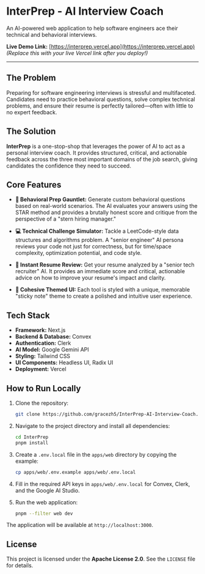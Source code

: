 # InterPrep - AI Interview Coach

An AI-powered web application to help software engineers ace their technical and behavioral interviews.

**Live Demo Link:** [https://interprep.vercel.app](https://interprep.vercel.app) *(Replace this with your live Vercel link after you deploy!)*

---

<!-- 
  TIP: Add a screenshot of your app here! A good visual makes a huge difference.
  ![InterPrep Screenshot](link-to-your-screenshot.png) 
-->

## The Problem

Preparing for software engineering interviews is stressful and multifaceted. Candidates need to practice behavioral questions, solve complex technical problems, and ensure their resume is perfectly tailored—often with little to no expert feedback.

## The Solution

**InterPrep** is a one-stop-shop that leverages the power of AI to act as a personal interview coach. It provides structured, critical, and actionable feedback across the three most important domains of the job search, giving candidates the confidence they need to succeed.

## Core Features

*   **🤖 Behavioral Prep Gauntlet:** Generate custom behavioral questions based on real-world scenarios. The AI evaluates your answers using the STAR method and provides a brutally honest score and critique from the perspective of a "stern hiring manager."

*   **💻 Technical Challenge Simulator:** Tackle a LeetCode-style data structures and algorithms problem. A "senior engineer" AI persona reviews your code not just for correctness, but for time/space complexity, optimization potential, and code style.

*   **📄 Instant Resume Review:** Get your resume analyzed by a "senior tech recruiter" AI. It provides an immediate score and critical, actionable advice on how to improve your resume's impact and clarity.

*   **🎨 Cohesive Themed UI:** Each tool is styled with a unique, memorable "sticky note" theme to create a polished and intuitive user experience.

## Tech Stack

*   **Framework:** Next.js
*   **Backend & Database:** Convex
*   **Authentication:** Clerk
*   **AI Model:** Google Gemini API
*   **Styling:** Tailwind CSS
*   **UI Components:** Headless UI, Radix UI
*   **Deployment:** Vercel

## How to Run Locally

1.  Clone the repository:
    ```bash
    git clone https://github.com/gracezh5/InterPrep-AI-Interview-Coach.git
    ```
2.  Navigate to the project directory and install all dependencies:
    ```bash
    cd InterPrep
    pnpm install
    ```
3.  Create a `.env.local` file in the `apps/web` directory by copying the example:
    ```bash
    cp apps/web/.env.example apps/web/.env.local
    ```
4.  Fill in the required API keys in `apps/web/.env.local` for Convex, Clerk, and the Google AI Studio.

5.  Run the web application:
    ```bash
    pnpm --filter web dev
    ```
The application will be available at `http://localhost:3000`.

## License

This project is licensed under the **Apache License 2.0**. See the `LICENSE` file for details.
